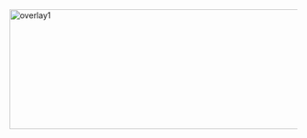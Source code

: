 <img width="930" height="211" alt="overlay1" src="https://github.com/user-attachments/assets/983ba7f3-df4d-4ce1-acd6-b31dbfccc311" />

